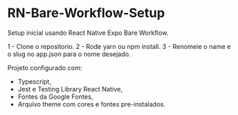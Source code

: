 # RN-Bare-Workflow-Setup
Setup inicial usando React Native Expo Bare Workflow.

1 - Clone o repositorio.
2 - Rode yarn ou npm install.
3 - Renomeie o name e o slug no app.json para o nome desejado.

Projeto configurado com:
- Typescript,
- Jest e Testing Library React Native,
- Fontes da Google Fontes,
- Arquivo theme com cores e fontes pre-instalados.
